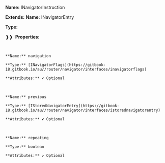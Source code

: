 **Name:** INavigatorInstruction

**Extends:** **Name:** INavigatorEntry

**Type:**

❱❱&nbsp;&nbsp;**Properties:**

&nbsp;&nbsp;&nbsp;&nbsp;&nbsp;
```
**Name:** navigation

**Type:** [INavigatorFlags](https://gitbook-18.gitbook.io/au//router/navigator/interfaces/inavigatorflags)

**Attributes:** ✔ Optional

```

&nbsp;&nbsp;&nbsp;&nbsp;&nbsp;
```
**Name:** previous

**Type:** [IStoredNavigatorEntry](https://gitbook-18.gitbook.io/au//router/navigator/interfaces/istorednavigatorentry)

**Attributes:** ✔ Optional

```

&nbsp;&nbsp;&nbsp;&nbsp;&nbsp;
```
**Name:** repeating

**Type:** boolean

**Attributes:** ✔ Optional

```

